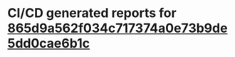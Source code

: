 # CI/CD generated reports for [865d9a562f034c717374a0e73b9de5dd0cae6b1c](https://github.com/hydephp/develop/commit/865d9a562f034c717374a0e73b9de5dd0cae6b1c)
